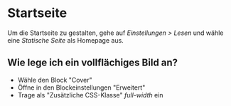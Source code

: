 # Startseite

Um die Startseite zu gestalten, gehe auf *Einstellungen > Lesen* und wähle eine *Statische Seite* als Homepage aus.

## Wie lege ich ein vollflächiges Bild an?
- Wähle den Block "Cover"
- Öffne in den Blockeinstellungen "Erweitert"
- Trage als "Zusätzliche CSS-Klasse" *full-width* ein
